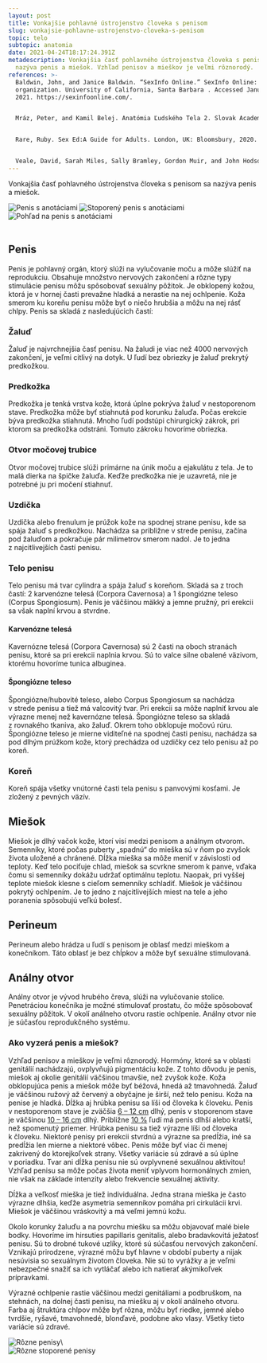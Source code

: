 ```yaml
---
layout: post
title: Vonkajšie pohlavné ústrojenstvo človeka s penisom
slug: vonkajsie-pohlavne-ustrojenstvo-cloveka-s-penisom
topic: telo
subtopic: anatomia
date: 2021-04-24T18:17:24.391Z
metadescription: Vonkajšia časť pohlavného ústrojenstva človeka s penisom sa
  nazýva penis a miešok. Vzhľad penisov a mieškov je veľmi rôznorodý.
references: >-
  Baldwin, John, and Janice Baldwin. “SexInfo Online.” SexInfo Online: nonprofit
  organization. University of California, Santa Barbara . Accessed January 1,
  2021. https://sexinfoonline.com/. 


  Mráz, Peter, and Kamil Belej. Anatómia Ľudského Tela 2. Slovak Academic Press, 2016. 


  Rare, Ruby. Sex Ed:A Guide for Adults. London, UK: Bloomsbury, 2020. 


  Veale, David, Sarah Miles, Sally Bramley, Gordon Muir, and John Hodsoll. “Am I Normal? A Systematic Review and Construction of Nomograms for Flaccid and Erect Penis Length and Circumference in up to 15 521 Men.” BJU International. John Wiley &amp; Sons, Ltd, March 2, 2015. https://bjui-journals.onlinelibrary.wiley.com/doi/abs/10.1111/bju.13010.
---
```

Vonkajšia časť pohlavného ústrojenstva človeka s penisom sa nazýva penis a miešok. 

<div class="flex flex-wrap justify-around">
<img src="/images/uploads/penis-1.jpg" alt="Penis s anotáciami">

<img src="/images/uploads/penis_2.jpg" alt="Stoporený penis s anotáciami">

<img src="/images/uploads/penis-zdola.jpg" alt="Pohľad na penis s anotáciami">
</div>

<br>

## Penis

Penis je pohlavný orgán, ktorý slúži na vylučovanie moču a môže slúžiť na reprodukciu. Obsahuje množstvo nervových zakončení a rôzne typy stimulácie penisu môžu spôsobovať sexuálny pôžitok. Je obklopený kožou, ktorá je v hornej časti prevažne hladká a nerastie na nej ochlpenie. Koža smerom ku koreňu penisu môže byť o niečo hrubšia a môžu na nej rásť chlpy. Penis sa skladá z nasledujúcich častí:

### Žaluď

Žaluď je najvrchnejšia časť penisu. Na žaludi je viac než 4000 nervových zakončení, je veľmi citlivý na dotyk. U ľudí bez obriezky je žaluď prekrytý predkožkou.  

### Predkožka

Predkožka je tenká vrstva kože, ktorá úplne pokrýva žaluď v nestoporenom stave. Predkožka môže byť stiahnutá pod korunku žaluďa. Počas erekcie býva predkožka stiahnutá. Mnoho ľudí podstúpi chirurgický zákrok, pri ktorom sa predkožka odstráni. Tomuto zákroku hovoríme obriezka.

### Otvor močovej trubice

Otvor močovej trubice slúži primárne na únik moču a ejakulátu z tela. Je to malá dierka na špičke žaluďa. Keďže predkožka nie je uzavretá, nie je potrebné ju pri močení stiahnuť.

### Uzdička

Uzdička alebo frenulum je prúžok kože na spodnej strane penisu, kde sa spája žaluď s predkožkou. Nachádza sa približne v strede penisu, začína pod žaluďom a pokračuje pár milimetrov smerom nadol. Je to jedna z najcitlivejších častí penisu. 

### Telo penisu

Telo penisu má tvar cylindra a spája žaluď s koreňom. Skladá sa z troch častí: 2 karvenózne telesá (Corpora Cavernosa) a 1 špongiózne teleso (Corpus Spongiosum). Penis je väčšinou mäkký a jemne pružný, pri erekcii sa však naplní krvou a stvrdne. 

#### Karvenózne telesá

Kavernózne telesá (Corpora Cavernosa) sú 2 časti na oboch stranách penisu, ktoré sa pri erekcii naplnia krvou. Sú to valce silne obalené väzivom, ktorému hovoríme tunica albuginea. 

#### Špongiózne teleso

Špongiózne/hubovité teleso, alebo Corpus Spongiosum sa nachádza v strede penisu a tiež má valcovitý tvar. Pri erekcii sa môže naplniť krvou ale výrazne menej než kavernózne telesá. Špongiózne teleso sa skladá z rovnakého tkaniva, ako žaluď. Okrem toho obklopuje močovú rúru. Špongiózne teleso je mierne viditeľné na spodnej časti penisu, nachádza sa pod dlhým prúžkom kože, ktorý prechádza od uzdičky cez telo penisu až po koreň. 

### Koreň

Koreň spája všetky vnútorné časti tela penisu s panvovými kosťami. Je zložený z pevných väzív. 

## Miešok 

Miešok je dlhý vačok kože, ktorí visí medzi penisom a análnym otvorom. Semenníky, ktoré počas puberty „spadnú“ do mieška sú v ňom po zvyšok života uložené a chránené. Dĺžka mieška sa môže meniť v závislosti od teploty. Keď telo pociťuje chlad, miešok sa scvrkne smerom k panve, vďaka čomu si semenníky dokážu udržať optimálnu teplotu. Naopak, pri vyššej teplote miešok klesne s cieľom semenníky schladiť. Miešok je väčšinou pokrytý ochlpením. Je to jedno z najcitlivejších miest na tele a jeho poranenia spôsobujú veľkú bolesť. 

## Perineum

Perineum alebo hrádza u ľudí s penisom je oblasť medzi mieškom a konečníkom. Táto oblasť je bez chĺpkov a môže byť sexuálne stimulovaná. 

## Análny otvor

Análny otvor je vývod hrubého čreva, slúži na vylučovanie stolice. Penetráciou konečníka je možné stimulovať prostatu, čo môže spôsobovať sexuálny pôžitok. V okolí análneho otvoru rastie ochlpenie. Análny otvor nie je súčasťou reprodukčného systému.  

### **Ako vyzerá penis a miešok?**

Vzhľad penisov a mieškov je veľmi rôznorodý. Hormóny, ktoré sa v oblasti genitálií nachádzajú, ovplyvňujú pigmentáciu kože. Z tohto dôvodu je penis, miešok aj okolie genitálií väčšinou tmavšie, než zvyšok kože. Koža obklopujúca penis a miešok môže byť béžová, hnedá až tmavohnedá. Žaluď je väčšinou ružový až červený a obyčajne je širší, než telo penisu. Koža na penise je hladká. Dĺžka aj hrúbka penisu sa líši od človeka k človeku. Penis v nestoporenom stave je zväčšia [](https://bjui-journals.onlinelibrary.wiley.com/doi/abs/10.1111/bju.13010)[6 – 12 cm](https://bjui-journals.onlinelibrary.wiley.com/doi/abs/10.1111/bju.13010) dlhý, penis v stoporenom stave je väčšinou [](https://bjui-journals.onlinelibrary.wiley.com/doi/abs/10.1111/bju.13010)[10 – 16 cm](https://bjui-journals.onlinelibrary.wiley.com/doi/abs/10.1111/bju.13010) dlhý. Približne [10 %](https://bjui-journals.onlinelibrary.wiley.com/doi/abs/10.1111/bju.13010) ľudí má penis dlhší alebo kratší, než spomenutý priemer. Hrúbka penisu sa tiež výrazne líši od človeka k človeku. Niektoré penisy pri erekcii stvrdnú a výrazne sa predĺžia, iné sa predĺžia len mierne a niektoré vôbec. Penis môže byť viac či menej zakrivený do ktorejkoľvek strany. Všetky variácie sú zdravé a sú úplne v poriadku. Tvar ani dĺžka penisu nie sú ovplyvnené sexuálnou aktivitou! Vzhľad penisu sa môže počas života meniť vplyvom hormonálnych zmien, nie však na základe intenzity alebo frekvencie sexuálnej aktivity. 

Dĺžka a veľkosť mieška je tiež individuálna. Jedna strana mieška je často výrazne dlhšia, keďže asymetria semenníkov pomáha pri cirkulácii krvi. Miešok je väčšinou vráskovitý a má veľmi jemnú kožu. 

Okolo korunky žaluďu a na povrchu miešku sa môžu objavovať malé biele bodky. Hovoríme im hirsuties papillaris genitalis, alebo bradavkovitá ježatosť penisu. Sú to drobné tukové uzlíky, ktoré sú súčasťou nervových zakončení. Vznikajú prirodzene, výrazné môžu byť hlavne v období puberty a nijak nesúvisia so sexuálnym životom človeka. Nie sú to vyrážky a je veľmi nebezpečné snažiť sa ich vytláčať alebo ich natierať akýmikoľvek prípravkami. 

Výrazné ochlpenie rastie väčšinou medzi genitáliami a podbruškom, na stehnách, na dolnej časti penisu, na miešku aj v okolí análneho otvoru. Farba aj štruktúra chlpov môže byť rôzna, môžu byť riedke, jemné alebo tvrdšie, ryšavé, tmavohnedé, blonďavé, podobne ako vlasy. Všetky tieto variácie sú zdravé.

<div class="flex flex-wrap justify-around">
<img src="/images/uploads/penis-diversity.jpg" alt="Rôzne penisy">\
</div>



<div class="flex flex-wrap justify-around"><img src="/images/uploads/penis_diversity-2.jpg" alt="Rôzne stoporené penisy">
</div>